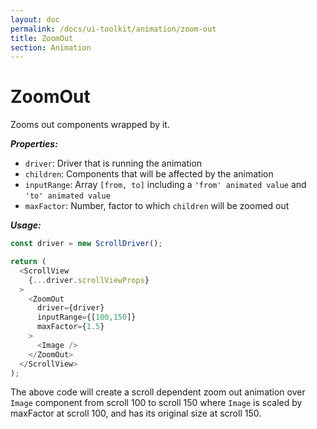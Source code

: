 ```yaml
---
layout: doc
permalink: /docs/ui-toolkit/animation/zoom-out
title: ZoomOut
section: Animation
---
```


# ZoomOut

Zooms out components wrapped by it.

***Properties:***

- `driver`: Driver that is running the animation
- `children`: Components that will be affected by the animation
- `inputRange`: Array `[from, to]` including a `'from' animated value` and `'to' animated value`
- `maxFactor`: Number, factor to which `children` will be zoomed out

***Usage:***

```javascript
const driver = new ScrollDriver();

return (
  <ScrollView
    {...driver.scrollViewProps}
  >
    <ZoomOut
      driver={driver}
      inputRange={[100,150]}
      maxFactor={1.5}
    >
      <Image />
    </ZoomOut>
  </ScrollView>
);
```

The above code will create a scroll dependent zoom out animation over `Image` component from scroll 100 to scroll 150 where `Image` is scaled by maxFactor at scroll 100, and has its original size at scroll 150.
